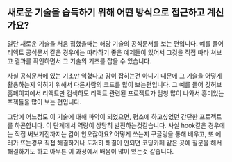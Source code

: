 ## 새로운 기술을 습득하기 위해 어떤 방식으로 접근하고 계신가요?

일단 새로운 기술을 처음 접했을때는 해당 기술의 공식문서를 보는 편입니다. 예를 들어 리액트 공식문서 같은 경우에는 따라하기 좋은 예제들이 있어서 그것을 직접 따라 쳐보고 결과를 확인하면서 그 기술의 기초를 잡을 수 있습니다.

사실 공식문서에 있는 기초만 익혔다고 감이 잡히는건 아니기 때문에 그 기술을 어떻게 활용하는지 익히기 위해서 다른사람의 코드를 많이 보는편입니다. 그 예를 들어 깃허브 홈페이지에서 리액트만 검색하도 리액트 관련된 프로젝트가 엄청 많이 나와서 흥미있는 프젝들을 많이 보는 편입니다.

그담에 어느정도 이 기술에 대해 파악이 되었으면, 평소에 하고싶었던 간단한 프로젝트를 하곤합니다. 이 단계에서 역량이 상당히 발전하는것같습니다. 사실 hook같은 경우에는 직접 써보기전까지는 감이 안오잖아요? 어떻게 쓰는지 구글링을 통해 배우고, 또 에러가 뜨는경우 직접 해결하거나 도저히 해결이 안되면 코딩카페 같은 곳에 질문을 해서 해결하기도 하고 아무튼 이 과정에서 배움이 많이 있는것 같습니다.